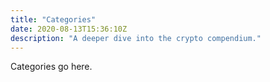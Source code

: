 ```yaml
---
title: "Categories"
date: 2020-08-13T15:36:10Z
description: "A deeper dive into the crypto compendium."
---
```


Categories go here.